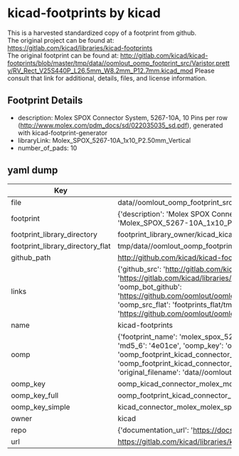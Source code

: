 # kicad-footprints by kicad  
This is a harvested standardized copy of a footprint from github.  
The original project can be found at:  
https://gitlab.com/kicad/libraries/kicad-footprints  
The original footprint can be found at:
http://gitlab.com/kicad/kicad-footprints/blob/master/tmp/data//oomlout_oomp_footprint_src/Varistor.pretty/RV_Rect_V25S440P_L26.5mm_W8.2mm_P12.7mm.kicad_mod
Please consult that link for additional, details, files, and license information.  
## Footprint Details
* description: Molex SPOX Connector System, 5267-10A, 10 Pins per row (http://www.molex.com/pdm_docs/sd/022035035_sd.pdf), generated with kicad-footprint-generator  
* libraryLink: Molex_SPOX_5267-10A_1x10_P2.50mm_Vertical  
* number_of_pads: 10  
## yaml dump  
| Key | Value |  
| --- | --- |  
| file | data//oomlout_oomp_footprint_src/kicad-footprints/Connector_Molex.pretty/Molex_SPOX_5267-10A_1x10_P2.50mm_Vertical.kicad_mod |  
| footprint | {'description': 'Molex SPOX Connector System, 5267-10A, 10 Pins per row (http://www.molex.com/pdm_docs/sd/022035035_sd.pdf), generated with kicad-footprint-generator', 'libraryLink': 'Molex_SPOX_5267-10A_1x10_P2.50mm_Vertical', 'number_of_pads': 10} |  
| footprint_library_directory | footprint_library_owner/kicad_kicad-footprints/ |  
| footprint_library_directory_flat | tmp/data//oomlout_oomp_footprint_src/footprints_flat/kicad_connector_molex_molex_spox_5267_10a_1x10_p2_50mm_vertical/working |  
| github_path | http://github.com/kicad/kicad-footprints/blob/master/tmp/data//oomlout_oomp_footprint_src/Connector_Molex.pretty/Molex_SPOX_5267-10A_1x10_P2.50mm_Vertical.kicad_mod |  
| links | {'github_src': 'http://gitlab.com/kicad/kicad-footprints/blob/master/tmp/data//oomlout_oomp_footprint_src/Varistor.pretty/RV_Rect_V25S440P_L26.5mm_W8.2mm_P12.7mm.kicad_mod', 'github_src_repo': 'https://gitlab.com/kicad/libraries/kicad-footprints', 'oomp_bot': 'tmp/data//oomlout_oomp_footprint_src/footprints/kicad_connector_molex_molex_spox_5267_10a_1x10_p2_50mm_vertical/working', 'oomp_bot_github': 'https://github.com/oomlout/oomlout_oomp_footprint_bot/tree/main/tmp/data//oomlout_oomp_footprint_src/footprints/kicad_connector_molex_molex_spox_5267_10a_1x10_p2_50mm_vertical/working', 'oomp_src_flat': 'footprints_flat/tmp/data//oomlout_oomp_footprint_src/footprints_flat/kicad_connector_molex_molex_spox_5267_10a_1x10_p2_50mm_vertical/working', 'oomp_src_flat_github': 'https://github.com/oomlout/oomlout_oomp_footprint_src/tree/main/tmp/data//oomlout_oomp_footprint_src/footprints_flat/kicad_connector_molex_molex_spox_5267_10a_1x10_p2_50mm_vertical/working'} |  
| name | kicad-footprints |  
| oomp | {'footprint_name': 'molex_spox_5267_10a_1x10_p2_50mm_vertical', 'library_name': 'connector_molex', 'md5': '4e01ce7699177e43a0f465395d5c0ce7', 'md5_10': '4e01ce7699', 'md5_5': '4e01c', 'md5_6': '4e01ce', 'oomp_key': 'oomp_kicad_connector_molex_molex_spox_5267_10a_1x10_p2_50mm_vertical', 'oomp_key_extra': 'oomp_footprint_kicad_connector_molex_molex_spox_5267_10a_1x10_p2_50mm_vertical', 'oomp_key_full': 'oomp_footprint_kicad_connector_molex_molex_spox_5267_10a_1x10_p2_50mm_vertical_4e01ce', 'oomp_key_simple': 'kicad_connector_molex_molex_spox_5267_10a_1x10_p2_50mm_vertical', 'original_filename': 'data//oomlout_oomp_footprint_src/kicad-footprints/Connector_Molex.pretty/Molex_SPOX_5267-10A_1x10_P2.50mm_Vertical.kicad_mod', 'owner_name': 'kicad'} |  
| oomp_key | oomp_kicad_connector_molex_molex_spox_5267_10a_1x10_p2_50mm_vertical |  
| oomp_key_full | oomp_footprint_kicad_connector_molex_molex_spox_5267_10a_1x10_p2_50mm_vertical |  
| oomp_key_simple | kicad_connector_molex_molex_spox_5267_10a_1x10_p2_50mm_vertical |  
| owner | kicad |  
| repo | {'documentation_url': 'https://docs.github.com/rest/repos/repos#get-a-repository', 'message': 'Not Found'} |  
| url | https://gitlab.com/kicad/libraries/kicad-footprints |  

